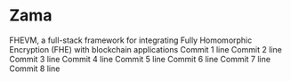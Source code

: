 # Zama
FHEVM, a full-stack framework for integrating Fully Homomorphic Encryption (FHE) with blockchain applications
Commit 1 line
Commit 2 line
Commit 3 line
Commit 4 line
Commit 5 line
Commit 6 line
Commit 7 line
Commit 8 line

